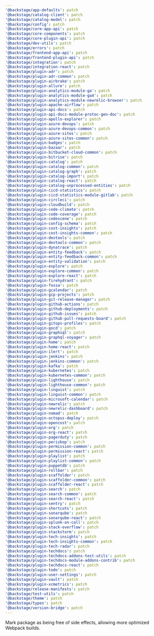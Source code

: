 ```yaml
---
'@backstage/app-defaults': patch
'@backstage/catalog-client': patch
'@backstage/catalog-model': patch
'@backstage/config': patch
'@backstage/core-app-api': patch
'@backstage/core-components': patch
'@backstage/core-plugin-api': patch
'@backstage/dev-utils': patch
'@backstage/errors': patch
'@backstage/frontend-app-api': patch
'@backstage/frontend-plugin-api': patch
'@backstage/integration': patch
'@backstage/integration-react': patch
'@backstage/plugin-adr': patch
'@backstage/plugin-adr-common': patch
'@backstage/plugin-airbrake': patch
'@backstage/plugin-allure': patch
'@backstage/plugin-analytics-module-ga': patch
'@backstage/plugin-analytics-module-ga4': patch
'@backstage/plugin-analytics-module-newrelic-browser': patch
'@backstage/plugin-apache-airflow': patch
'@backstage/plugin-api-docs': patch
'@backstage/plugin-api-docs-module-protoc-gen-doc': patch
'@backstage/plugin-apollo-explorer': patch
'@backstage/plugin-azure-devops': patch
'@backstage/plugin-azure-devops-common': patch
'@backstage/plugin-azure-sites': patch
'@backstage/plugin-azure-sites-common': patch
'@backstage/plugin-badges': patch
'@backstage/plugin-bazaar': patch
'@backstage/plugin-bitbucket-cloud-common': patch
'@backstage/plugin-bitrise': patch
'@backstage/plugin-catalog': patch
'@backstage/plugin-catalog-common': patch
'@backstage/plugin-catalog-graph': patch
'@backstage/plugin-catalog-import': patch
'@backstage/plugin-catalog-react': patch
'@backstage/plugin-catalog-unprocessed-entities': patch
'@backstage/plugin-cicd-statistics': patch
'@backstage/plugin-cicd-statistics-module-gitlab': patch
'@backstage/plugin-circleci': patch
'@backstage/plugin-cloudbuild': patch
'@backstage/plugin-code-climate': patch
'@backstage/plugin-code-coverage': patch
'@backstage/plugin-codescene': patch
'@backstage/plugin-config-schema': patch
'@backstage/plugin-cost-insights': patch
'@backstage/plugin-cost-insights-common': patch
'@backstage/plugin-devtools': patch
'@backstage/plugin-devtools-common': patch
'@backstage/plugin-dynatrace': patch
'@backstage/plugin-entity-feedback': patch
'@backstage/plugin-entity-feedback-common': patch
'@backstage/plugin-entity-validation': patch
'@backstage/plugin-explore': patch
'@backstage/plugin-explore-common': patch
'@backstage/plugin-explore-react': patch
'@backstage/plugin-firehydrant': patch
'@backstage/plugin-fossa': patch
'@backstage/plugin-gcalendar': patch
'@backstage/plugin-gcp-projects': patch
'@backstage/plugin-git-release-manager': patch
'@backstage/plugin-github-actions': patch
'@backstage/plugin-github-deployments': patch
'@backstage/plugin-github-issues': patch
'@backstage/plugin-github-pull-requests-board': patch
'@backstage/plugin-gitops-profiles': patch
'@backstage/plugin-gocd': patch
'@backstage/plugin-graphiql': patch
'@backstage/plugin-graphql-voyager': patch
'@backstage/plugin-home': patch
'@backstage/plugin-home-react': patch
'@backstage/plugin-ilert': patch
'@backstage/plugin-jenkins': patch
'@backstage/plugin-jenkins-common': patch
'@backstage/plugin-kafka': patch
'@backstage/plugin-kubernetes': patch
'@backstage/plugin-kubernetes-common': patch
'@backstage/plugin-lighthouse': patch
'@backstage/plugin-lighthouse-common': patch
'@backstage/plugin-linguist': patch
'@backstage/plugin-linguist-common': patch
'@backstage/plugin-microsoft-calendar': patch
'@backstage/plugin-newrelic': patch
'@backstage/plugin-newrelic-dashboard': patch
'@backstage/plugin-nomad': patch
'@backstage/plugin-octopus-deploy': patch
'@backstage/plugin-opencost': patch
'@backstage/plugin-org': patch
'@backstage/plugin-org-react': patch
'@backstage/plugin-pagerduty': patch
'@backstage/plugin-periskop': patch
'@backstage/plugin-permission-common': patch
'@backstage/plugin-permission-react': patch
'@backstage/plugin-playlist': patch
'@backstage/plugin-playlist-common': patch
'@backstage/plugin-puppetdb': patch
'@backstage/plugin-rollbar': patch
'@backstage/plugin-scaffolder': patch
'@backstage/plugin-scaffolder-common': patch
'@backstage/plugin-scaffolder-react': patch
'@backstage/plugin-search': patch
'@backstage/plugin-search-common': patch
'@backstage/plugin-search-react': patch
'@backstage/plugin-sentry': patch
'@backstage/plugin-shortcuts': patch
'@backstage/plugin-sonarqube': patch
'@backstage/plugin-sonarqube-react': patch
'@backstage/plugin-splunk-on-call': patch
'@backstage/plugin-stack-overflow': patch
'@backstage/plugin-stackstorm': patch
'@backstage/plugin-tech-insights': patch
'@backstage/plugin-tech-insights-common': patch
'@backstage/plugin-tech-radar': patch
'@backstage/plugin-techdocs': patch
'@backstage/plugin-techdocs-addons-test-utils': patch
'@backstage/plugin-techdocs-module-addons-contrib': patch
'@backstage/plugin-techdocs-react': patch
'@backstage/plugin-todo': patch
'@backstage/plugin-user-settings': patch
'@backstage/plugin-vault': patch
'@backstage/plugin-xcmetrics': patch
'@backstage/release-manifests': patch
'@backstage/test-utils': patch
'@backstage/theme': patch
'@backstage/types': patch
'@backstage/version-bridge': patch
---
```


Mark package as being free of side effects, allowing more optimized Webpack builds.
